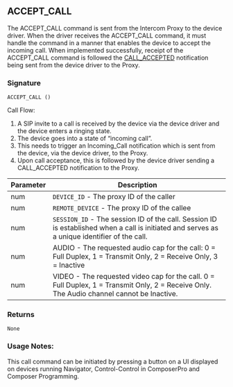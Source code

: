 ## ACCEPT\_CALL

The ACCEPT\_CALL command is sent from the Intercom Proxy to the device driver. When the driver receives the ACCEPT\_CALL command, it must handle the command in a manner that enables the device to accept the incoming call. When implemented successfully, receipt of the ACCEPT\_CALL command is followed the [CALL\_ACCEPTED][1] notification being sent from the device driver to the Proxy.


### Signature

`ACCEPT_CALL ()`


Call Flow:
1. A SIP invite to a call is received by the device via the device driver and the device enters a ringing state.
2. The device goes into a state of “incoming call”. 
3. This needs to trigger an Incoming\_Call notification which is sent from the device, via the device driver, to the Proxy.
4. Upon call acceptance, this is followed by the device driver sending a CALL\_ACCEPTED notification to the Proxy.


| Parameter | Description |
| --- | --- |
| num | `DEVICE_ID` - The proxy ID of the caller |
| num | `REMOTE_DEVICE` - The proxy ID of the callee |
| num|  `SESSION_ID` -  The session ID of the call. Session ID is established when a call is initiated and serves as a unique identifier of the call. |
| num | AUDIO - The requested audio cap for the call: 0 = Full Duplex, 1 = Transmit Only, 2 = Receive Only, 3 = Inactive| |
| num | VIDEO - The requested video cap for the call. 0 = Full Duplex, 1 = Transmit Only, 2 = Receive Only. The Audio channel cannot be Inactive.|


### Returns

`None`


### Usage Notes:
This call command can be initiated by pressing a button on a UI displayed on devices running Navigator, Control-Control in ComposerPro and Composer Programming.


[1]:	https://snap-one.github.io/docs-driverworks-proxyprotocol/#intercom-call-notifications-call_accepted
